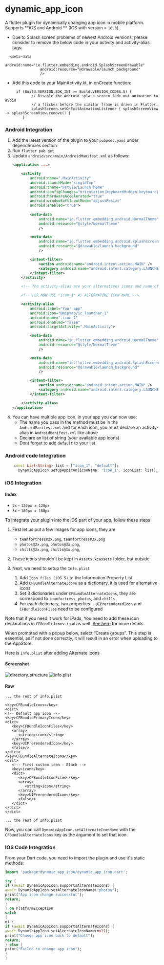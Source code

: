 # dynamic_app_icon

A flutter plugin for dynamically changing app icon in mobile platform. Supports **iOS and Android
** (IOS with version > `10.3`).

* Due to Splash screen problems of newest Android versions, please consider to remove the below code in your activity and activity-alias tags:

```
  <meta-data
                android:name="io.flutter.embedding.android.SplashScreenDrawable"
                android:resource="@drawable/launch_background"
                />
```

* Add this code to your MainActivity.kt, in onCreate function:

```
	 if (Build.VERSION.SDK_INT >= Build.VERSION_CODES.S) {
            // Disable the Android splash screen fade out animation to avoid
            // a flicker before the similar frame is drawn in Flutter.
            splashScreen.setOnExitAnimationListener { splashScreenView -> splashScreenView.remove() }
        }
```

### Android  Integration

1. Add the latest version of the plugin to your `pubpsec.yaml` under dependencies section
2. Run `flutter pub get`
3. Update `android/src/main/AndroidManifest.xml` as follows:
    ```xml
    <application ...>

        <activity
            android:name=".MainActivity"
            android:launchMode="singleTop"
            android:theme="@style/LaunchTheme"
            android:configChanges="orientation|keyboardHidden|keyboard|screenSize|smallestScreenSize|locale|layoutDirection|fontScale|screenLayout|density|uiMode"
            android:hardwareAccelerated="true"
            android:windowSoftInputMode="adjustResize"
            android:enabled="true">
				
            <meta-data
                android:name="io.flutter.embedding.android.NormalTheme"
                android:resource="@style/NormalTheme"
                />

            <meta-data
                android:name="io.flutter.embedding.android.SplashScreenDrawable"
                android:resource="@drawable/launch_background"
                />

            <intent-filter>
                <action android:name="android.intent.action.MAIN" />
                <category android:name="android.intent.category.LAUNCHER" />
            </intent-filter>
        </activity>

        <!-- The activity-alias are your alternatives icons and name of your app, the default one must be enabled (and the others disabled) and the name must be ".DEFAULT". All the names of your activity-alias' name must begin with a dot. -->

        <!-- FOR NOW USE "icon_1" AS ALTERNATIVE ICON NAME -->

        <activity-alias
            android:label="Your app"
            android:icon="@mipmap/ic_launcher_1"
            android:name=".icon_1"
            android:enabled="false"
            android:targetActivity=".MainActivity">

            <meta-data
                android:name="io.flutter.embedding.android.NormalTheme"
                android:resource="@style/NormalTheme"
                />

            <meta-data
                android:name="io.flutter.embedding.android.SplashScreenDrawable"
                android:resource="@drawable/launch_background"
                />

            <intent-filter>
                <action android:name="android.intent.action.MAIN" />
                <category android:name="android.intent.category.LAUNCHER" />
            </intent-filter>

        </activity-alias>
    </application>
    ```
4. You can have multiple app icon, in your app you can now use:
    * The name you pass in the method must be in the `AndroidManifest.xml` and for each icon, you
      must declare an activity-alias in `AndroidManifest.xml` like above
    * Declare an list of string (your available app icons)
    * Dont forget to add `default` to your list

### Android code Integration

```dart
    const List<String> list = ["icon_1", "default"];
      DynamicAppIcon.setupAppIcon(iconName: 'icon_1', iconList: list);
```      

### iOS Integration

#### Index

* `2x` - `120px x 120px`
* `3x` - `180px x 180px`

To integrate your plugin into the iOS part of your app, follow these steps

1. First let us put a few images for app icons, they are
    * `teamfortress@2x.png`, `teamfortress@3x.png`
    * `photos@2x.png`, `photos@3x.png`,
    * `chills@2x.png`, `chills@3x.png`,
2. These icons shouldn't be kept in `Assets.xcassets` folder, but outside

3. Next, we need to setup the `Info.plist`
    1. Add `Icon files (iOS 5)` to the Information Property List
    2. Add `CFBundleAlternateIcons` as a dictionary, it is used for alternative icons
    3. Set 3 dictionaries under `CFBundleAlternateIcons`, they are correspond
       to `teamfortress`, `photos`, and `chills`
    4. For each dictionary, two properties —`UIPrerenderedIcon` and `CFBundleIconFiles` need to be
       configured

Note that if you need it work for iPads, You need to add these icon declarations
in `CFBundleIcons~ipad` as
well. [See here](https://developer.apple.com/library/archive/documentation/General/Reference/InfoPlistKeyReference/Articles/CoreFoundationKeys.html#//apple_ref/doc/uid/TP40009249-SW14)
for more details.

When prompted with a popup below, select “Create groups”. This step is essential, as if not done correctly, it will result in an error when uploading to the AppStore.

Here is `Info.plist` after adding Alternate Icons

#### Screenshot

![directory_structure](https://miro.medium.com/v2/resize:fit:1400/format:webp/1*bNWtT-NoJzEnGzXONyC8aQ.png)
![info.plist](https://raw.githubusercontent.com/tastelessjolt/flutter_dynamic_icon/master/imgs/info-plist.png)

#### Raw

```
... the rest of Info.plist

<key>CFBundleIcons</key>
<dict>
<!-- Default app icon -->
<key>CFBundlePrimaryIcon</key>
<dict>
   <key>CFBundleIconFiles</key>
   <array>
      <string>icon</string>
   </array>
   <key>UIPrerenderedIcon</key>
   <false/>
</dict>
<key>CFBundleAlternateIcons</key>
<dict>
   <!-- First custom icon - Black -->
   <key>icon</key>
   <dict>
      <key>CFBundleIconFiles</key>
      <array>
         <string>icon</string>
      </array>
      <key>UIPrerenderedIcon</key>
      <false/>
   </dict>
</dict>
</dict>

... the rest of Info.plist
```

Now, you can call `DynamicAppIcon.setAlternateIconName` with the `CFBundleAlternateIcons` key as
the argument to set that icon.

### IOS Code Integration

From your Dart code, you need to import the plugin and use it's static methods:

```dart 
import 'package:dynamic_app_icon/dynamic_app_icon.dart';

try {
if (await DynamicAppIcon.supportsAlternateIcons) {
await DynamicAppIcon.setAlternateIconName("photos");
print("App icon change successful");
return;
}
} on PlatformException
catch
(
e) {
if (await DynamicAppIcon.supportsAlternateIcons) {
await DynamicAppIcon.setAlternateIconName(null);
print("Change app icon back to default");
return;
} else {
print("Failed to change app icon");
}
}

```
